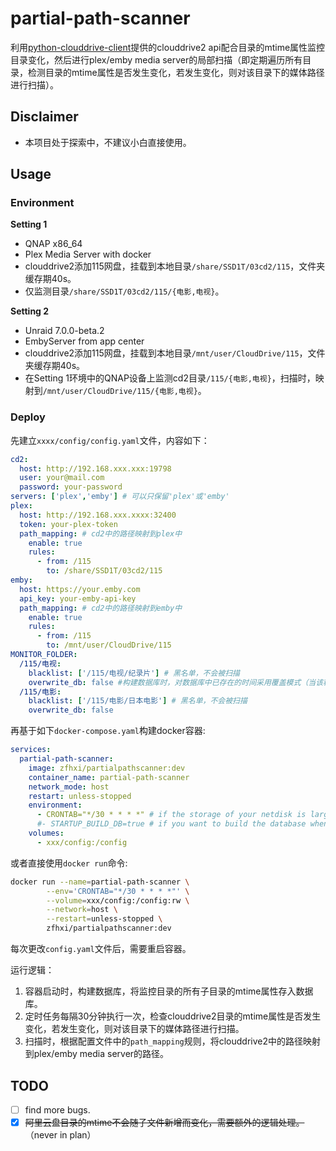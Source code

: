 # partial-path-scanner

利用[python-clouddrive-client](https://github.com/ChenyangGao/web-mount-packs/tree/main/python-clouddrive-client)提供的clouddrive2 api配合目录的mtime属性监控目录变化，然后进行plex/emby media server的局部扫描（即定期遍历所有目录，检测目录的mtime属性是否发生变化，若发生变化，则对该目录下的媒体路径进行扫描）。  

## Disclaimer

* 本项目处于探索中，不建议小白直接使用。  


## Usage

### Environment
**Setting 1**
* QNAP x86_64
* Plex Media Server with docker
* clouddrive2添加115网盘，挂载到本地目录`/share/SSD1T/03cd2/115`，文件夹缓存期40s。  
* 仅监测目录`/share/SSD1T/03cd2/115/{电影,电视}`。  

**Setting 2**
* Unraid 7.0.0-beta.2
* EmbyServer from app center
* clouddrive2添加115网盘，挂载到本地目录`/mnt/user/CloudDrive/115`，文件夹缓存期40s。  
* 在Setting 1环境中的QNAP设备上监测cd2目录`/115/{电影,电视}`，扫描时，映射到`/mnt/user/CloudDrive/115/{电影,电视}`。  



### Deploy

先建立`xxxx/config/config.yaml`文件，内容如下：
```yaml
cd2:
  host: http://192.168.xxx.xxx:19798
  user: your@mail.com
  password: your-password
servers: ['plex','emby'] # 可以只保留'plex'或'emby'
plex:
  host: http://192.168.xxx.xxxx:32400
  token: your-plex-token
  path_mapping: # cd2中的路径映射到plex中
    enable: true
    rules:
      - from: /115
        to: /share/SSD1T/03cd2/115
emby:
  host: https://your.emby.com
  api_key: your-emby-api-key
  path_mapping: # cd2中的路径映射到emby中
    enable: true
    rules:
      - from: /115
        to: /mnt/user/CloudDrive/115
MONITOR_FOLDER:
  /115/电视:
    blacklist: ['/115/电视/纪录片'] # 黑名单，不会被扫描
    overwrite_db: false #构建数据库时，对数据库中已存在的时间采用覆盖模式（当该程序很久未启动时，且plex/emby media server早已扫描过网盘全部内容，数据库中的时间戳已经过时了，需要强制更新）
  /115/电影:
    blacklist: ['/115/电影/日本电影'] # 黑名单，不会被扫描
    overwrite_db: false
```
再基于如下`docker-compose.yaml`构建docker容器:
```yaml
services:
  partial-path-scanner:
    image: zfhxi/partialpathscanner:dev
    container_name: partial-path-scanner
    network_mode: host
    restart: unless-stopped
    environment:
      - CRONTAB="*/30 * * * *" # if the storage of your netdisk is large, you can set it to 0 */1 * * * or 0 */2 * * *.
      #- STARTUP_BUILD_DB=true # if you want to build the database when the container starts, keep it to the default value, otherwise set it to false.
    volumes:
      - xxx/config:/config
```
或者直接使用`docker run`命令:
```bash
docker run --name=partial-path-scanner \
        --env='CRONTAB="*/30 * * * *"' \
        --volume=xxx/config:/config:rw \
        --network=host \
        --restart=unless-stopped \
        zfhxi/partialpathscanner:dev
```

每次更改`config.yaml`文件后，需要重启容器。

运行逻辑：  
1. 容器启动时，构建数据库，将监控目录的所有子目录的mtime属性存入数据库。  
2. 定时任务每隔30分钟执行一次，检查clouddrive2目录的mtime属性是否发生变化，若发生变化，则对该目录下的媒体路径进行扫描。  
3. 扫描时，根据配置文件中的`path_mapping`规则，将clouddrive2中的路径映射到plex/emby media server的路径。  

## TODO

- [ ] find more bugs.
- [x] ~~阿里云盘目录的mtime不会随子文件新增而变化，需要额外的逻辑处理。~~（never in plan）